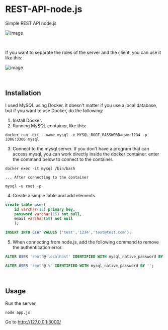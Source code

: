 # REST-API-node.js

Simple REST API node.js

![image](https://user-images.githubusercontent.com/54389889/115108394-33aafd00-9fab-11eb-83d8-b47b8d4a2833.png)

</br>

If you want to separate the roles of the server and the client, you can use it like this:

![image](https://user-images.githubusercontent.com/54389889/115108413-5210f880-9fab-11eb-9f8a-572cabe6591d.png)

</br>

## Installation

I used MySQL using Docker. it doesn't matter if you use a local database, but if you want to use Docker, do the following:
1. Install Docker.
2. Running MySQL container, like this:
```docker
docker run -dit --name mysql -e MYSQL_ROOT_PASSWORD=qwer1234 -p 3306:3306 mysql
```
3. Connect to the mysql server. If you don't have a program that can access mysql, you can work directly inside the docker container. enter the command below to connect to the container.

```docker
docker exec -it mysql /bin/bash

... After connecting to the container

mysql -u root -p
```

4. Create a simple table and add elements.
```sql
create table user(
    id varchar(15) primary key,
    password varchar(15) not null,
    email varchar(50) not null
    );
```

```sql
INSERT INTO user VALUES ('test','1234','test@test.com');
```

5. When connecting from node.js, add the following command to remove the authentication error.

```sql
ALTER USER 'root'@'localhost' IDENTIFIED WITH mysql_native_password BY 'qwer1234';
```
```sql
ALTER USER 'root'@'%' IDENTIFIED WITH mysql_native_password BY '';
```

</br>

## Usage
Run the server,
```bash
node app.js
```
Go to http://127.0.0.1:3000/
